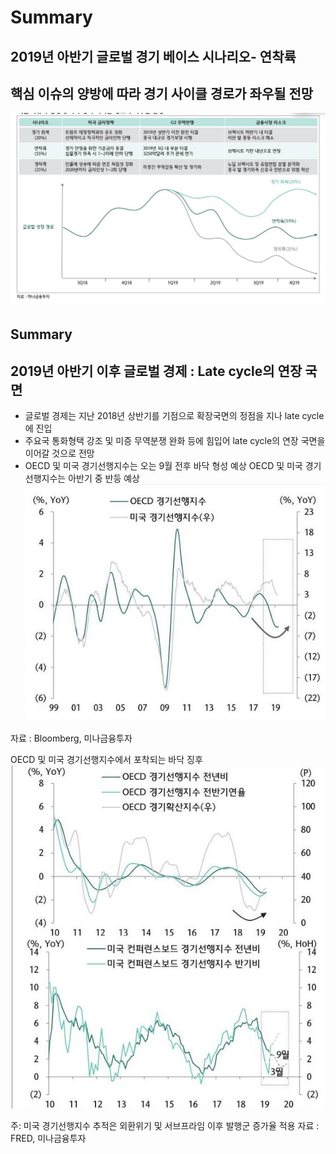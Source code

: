 # Summary 

## 2019년 아반기 글로벌 경기 베이스 시나리오- 연착륙

## 핵심 이슈의 양방에 따라 경기 사이클 경로가 좌우될 전망

![img-6.jpeg](img-6.jpeg)

## Summary

## 2019년 아반기 이후 글로벌 경제 : Late cycle의 연장 국면

- 글로벌 경제는 지난 2018년 상반기를 기점으로 확장국면의 정점을 지나 late cycle에 진입
- 주요국 통화형택 강조 및 미증 무역분쟁 완화 등에 힘입어 late cycle의 연장 국면을 이어갈 것으로 전망
- OECD 및 미국 경기선행지수는 오는 9월 전후 바닥 형성 예상 OECD 및 미국 경기선행지수는 아반기 중 반등 예상
![img-7.jpeg](img-7.jpeg)

자료 : Bloomberg, 미나금융투자

OECD 및 미국 경기선행지수에서 포착되는 바닥 징후
![img-8.jpeg](img-8.jpeg)

주: 미국 경기선행지수 추적은 외환위기 및 서브프라임 이후 발행군 증가율 적용 자료 : FRED, 미나금융투자